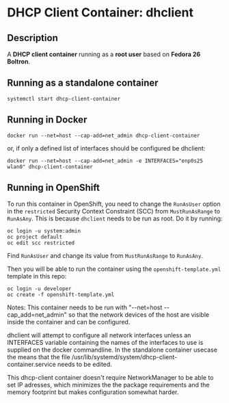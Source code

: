 # DHCP Client Container: dhclient


## Description

A **DHCP client container** running as a **root user** based on **Fedora 26 Boltron**. 


## Running as a standalone container

```
systemctl start dhcp-client-container
```

## Running in Docker

```
docker run --net=host --cap-add=net_admin dhcp-client-container
```
or, if only a defined list of interfaces should be configured be dhclient:
```
docker run --net=host --cap-add=net_admin -e INTERFACES="enp0s25 wlan0" dhcp-client-container
```

## Running in OpenShift

To run this container in OpenShift, you need to change the `RunAsUser` option in the `restricted` Security Context Constraint (SCC) from `MustRunAsRange` to `RunAsAny`. This is because `dhclient` needs to be run as root. Do it by running:

```
oc login -u system:admin
oc project default
oc edit scc restricted
```

Find `RunAsUser` and change its value from `MustRunAsRange` to `RunAsAny`.

Then you will be able to run the container using the `openshift-template.yml` template in this repo:

```
oc login -u developer
oc create -f openshift-template.yml
```

Notes:
This container needs to be run with "--net=host --cap_add=net_admin" so that the network devices of the host are visible inside the container and can be configured.

dhclient will attempt to configure all network interfaces unless an INTERFACES variable containing the names of the interfaces to use is supplied on the docker commandline.
In the standalone container usecase the means that the file /usr/lib/systemd/system/dhcp-client-container.service needs to be edited.

This dhcp-client container doesn't require NetworkManager to be able to set IP adresses, which minimizes the the package requirements and the  memory footprint but makes configuration somewhat harder.
